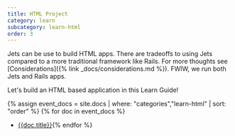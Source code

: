```yaml
---
title: HTML Project
category: learn
subcategory: learn-html
order: 3
---
```


Jets can be use to build HTML apps. There are tradeoffs to using Jets compared to a more traditional framework like Rails. For more thoughts see [Considerations]({% link _docs/considerations.md %}). FWIW, we run both Jets and Rails apps.

Let's build an HTML based application in this Learn Guide!

{% assign event_docs = site.docs | where: "categories","learn-html" | sort: "order" %}
{% for doc in event_docs %}
* [{{doc.title}}]({{doc.url}}){% endfor %}
